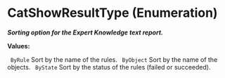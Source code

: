 # CatShowResultType (Enumeration)

**_Sorting option for the Expert Knowledge text report._**

**Values:**

` ByRule`      Sort by the name of the rules.
` ByObject`      Sort by the name of the objects.
` ByState`      Sort by the status of the rules (failed or succeeded).